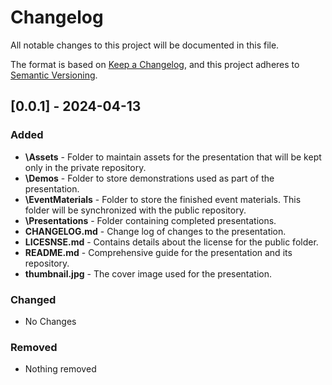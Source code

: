 # Changelog

All notable changes to this project will be documented in this file.

The format is based on [Keep a Changelog](https://keepachangelog.com/en/1.1.0/),
and this project adheres to [Semantic Versioning](https://semver.org/spec/v2.0.0.html).

## [0.0.1] - 2024-04-13

### Added

- **\Assets** - Folder to maintain assets for the presentation that will be kept only in the private repository.
- **\Demos** - Folder to store demonstrations used as part of the presentation.
- **\EventMaterials** - Folder to store the finished event materials. This folder will be synchronized with the public repository.
- **\Presentations** - Folder containing completed presentations.
- **CHANGELOG.md** - Change log of changes to the presentation.
- **LICESNSE.md** - Contains details about the license for the public folder.
- **README.md** - Comprehensive guide for the presentation and its repository.
- **thumbnail.jpg** - The cover image used for the presentation.

### Changed

- No Changes

### Removed

- Nothing removed